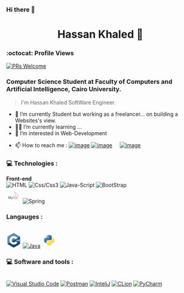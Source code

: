 ### Hi there 👋

<!--
**Hassan-Khaled-Hassan/Hassan-Khaled-Hassan** is a ✨ _special_ ✨ repository because its `README.md` (this file) appears on your GitHub profile.

Here are some ideas to get you started:

- 🔭 I’m currently working on ...
- 🌱 I’m currently learning ...
- 👯 I’m looking to collaborate on ...
- 🤔 I’m looking for help with ...
- 💬 Ask me about ...
- 📫 How to reach me: ...
- 😄 Pronouns: ...
- ⚡ Fun fact: ...
-->

<h1 align = 'center'>Hassan Khaled 👋</h1>

### :octocat: Profile Views

[![PRs Welcome](https://komarev.com/ghpvc/?username=Hassan-Khaled-Hassan&label=Profile%20views&color=0e75b6&style=flat)]((https://github.com/Hassan-Khaled-Hassan))
### Computer Science Student at Faculty of Computers and Artificial Intelligence, Cairo University.

> I'm Hassan Khaled SoftWare Engineer.

- 🔭 I’m currently Student but working as a freelancer... on building a Websites's view.
- 👨‍💻  I’m currently learning ...
- 👀 I’m interested in Web-Development
<!-- - 🎯 Pesonal Portfolio Website: [Portfolio](https://larrymahumot.github.io/) -->
- 📫 How to reach me : <a target="_blank" rel="noopener noreferrer nofollow" href="mailto: hassan.23987546@gmail.com"><img src="https://user-images.githubusercontent.com/112272836/215079596-072098c2-d4b9-44ff-a327-489ca029aa75.png" alt="image" style="max-width: 100%;width:40px;height:40px;"></a>  <a target="_blank" rel="noopener noreferrer nofollow" href="https://www.linkedin.com/in/hassan-khaled-0438a3247/"><img src="https://user-images.githubusercontent.com/112272836/215079502-3d1bf17f-345f-48b0-8276-ff1a1e370742.png" alt="image" style="max-width: 100%;width:40px;height:40px;"><a target="_blank" rel="noopener noreferrer nofollow" href="https://www.facebook.com/profile.php?id=100014021197613" style="margin:0 10px"><img src="https://th.bing.com/th/id/R.2bad70f2d08429a28dfbebd4c237924b?rik=vgEdhJ%2f%2biiEnQQ&riu=http%3a%2f%2fpngimg.com%2fuploads%2ffacebook_logos%2ffacebook_logos_PNG19748.png&ehk=0ZiZ04ZZ6mSJ5oyPxBh1gy4FSYhegWTWyDpCiI73sbw%3d&risl=&pid=ImgRaw&r=0" alt="image" style="max-width: 100%;width:40px;height:40px;margin:0 10px"></a>

### 💻 Technologies :
   <div style="margin-left=25px;">
      <div>
        <h4 style="padding:0;margin:0;">Front-end</h4>
         <img width="40px" title = "HTML" src="https://cdn.jsdelivr.net/gh/devicons/devicon/icons/html5/html5-original.svg" /> 
         <img width="40px" title = "Css/Css3" src="https://cdn.jsdelivr.net/gh/devicons/devicon/icons/css3/css3-plain.svg" /> 
         <img width="40px" title = "Java-Script" src="https://cdn.jsdelivr.net/gh/devicons/devicon/icons/javascript/javascript-original.svg" />
         <img width="40px" title = "BootStrap" src="https://user-images.githubusercontent.com/25181517/183898054-b3d693d4-dafb-4808-a509-bab54cf5de34.png" />
         </div>
        <div>
            <img width="40px" title = "MySql" src="https://raw.githubusercontent.com/github/explore/80688e429a7d4ef2fca1e82350fe8e3517d3494d/topics/mysql/mysql.png">
            <img width="40px" title="Spring" src="https://user-images.githubusercontent.com/25181517/117201470-f6d56780-adec-11eb-8f7c-e70e376cfd07.png">
        </div>
        <div>
    </div>
      
### Langauges :
   <p>
      <br>
      <a href="#"><img width="40px" title = "C++" alt="C++" 
                   src="https://raw.githubusercontent.com/github/explore/80688e429a7d4ef2fca1e82350fe8e3517d3494d/topics/cpp/cpp.png"></a>
      <a href="#"><img width="40px" title = "Java" src="https://user-images.githubusercontent.com/25181517/117201156-9a724800-adec-11eb-9a9d-3cd0f67da4bc.png"></a>
      <a href="#"><img width="40px" title = "Python"src="https://raw.githubusercontent.com/github/explore/80688e429a7d4ef2fca1e82350fe8e3517d3494d/topics/python/python.png"></a>
      <a href="#"></a>
   </p>
   
### 💻 Software and tools :
   <p>
      <br>
      <a href="#"><img title = "Visual Studio Code" width ="40px" alt="Visual Studio Code" src="https://user-images.githubusercontent.com/29654835/27530003-e78876b8-5a13-11e7-8863-83fbdb900f72.png"></a>
      <a href="#"><img title = "Postman" width = "40px" src="https://user-images.githubusercontent.com/25181517/192109061-e138ca71-337c-4019-8d42-4792fdaa7128.png"></a>
      <a href="#"><img title = "InteliJ" width = "40px" src="https://user-images.githubusercontent.com/25181517/192108890-200809d1-439c-4e23-90d3-b090cf9a4eea.png"></a>
      <a href="#"><img title = "CLion" width = "40px" src="https://static-00.iconduck.com/assets.00/jb-clion-icon-256x256-mysjii3d.png"></a>
      <a href="#"><img title = "PyCharm" width = "40px" src="https://static-00.iconduck.com/assets.00/pycharm-icon-512x512-wd58qkwx.png"></a>
   </p>
